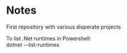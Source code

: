 # Notes
First repository with various disperate projects 

To list .Net runtimes in Powershell:  
dotnet --list-runtimes
